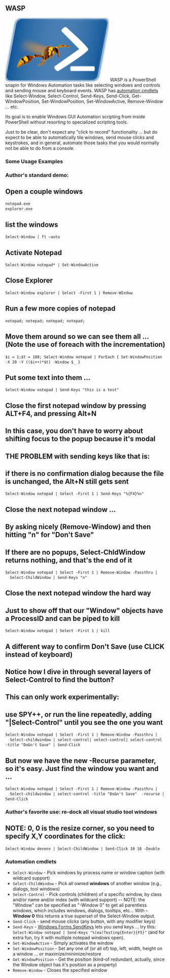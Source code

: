 ## WASP
![](Home_WASP.png) WASP is a PowerShell snapin for Windows Automation tasks like selecting windows and controls and sending mouse and keyboard events. WASP has [automation cmdlets](#automation-cmdlets) like Select-Window, Select-Control, Send-Keys, Send-Click, Get-WindowPosition, Set-WindowPosition, Set-WindowActive, Remove-Window ... etc.

Its goal is to enable Windows GUI Automation scripting from inside PowerShell without resorting to specialized scripting tools. 

Just to be clear, don't expect any "click to record" functionality ... but do expect to be able to automatically tile windows, send mouse clicks and keystrokes, and in general, automate those tasks that you would normally not be able to do from a console.

### Some Usage Examples
### Author's standard demo:

## Open a couple windows
    notepad.exe
    explorer.exe
## list the windows
    Select-Window | ft –auto
## Activate Notepad
    Select-Window notepad* | Set-WindowActive
## Close Explorer
    Select-Window explorer | Select -First 1 | Remove-WIndow
## Run a few more copies of notepad
    notepad; notepad; notepad; notepad;
## Move them around so we can see them all ... (Note the use of foreach with the incrementation)
    $i = 1;$t = 100; Select-Window notepad | ForEach { Set-WindowPosition -X 20 -Y (($i++)*$t) -Window $_ }
## Put some text into them ...
    Select-Window notepad | Send-Keys "this is a test"
## Close the first notepad window by pressing ALT+F4, and pressing Alt+N
## In this case, you don't have to worry about shifting focus to the popup because it's modal
## THE PROBLEM with sending keys like that is:
##    if there is no confirmation dialog because the file is unchanged, the Alt+N still gets sent
    Select-Window notepad | Select -First 1 | Send-Keys "%{F4}%n"
## Close the next notepad window ... 
## By asking nicely (Remove-Window) and then hitting "n" for "Don't Save"
## If there are no popups, Select-ChldWindow returns nothing, and that's the end of it
    Select-Window notepad | Select -First 1 | Remove-Window -Passthru | 
      Select-ChildWindow | Send-Keys "n"
## Close the next notepad window the hard way 
## Just to show off that our "Window" objects have a ProcessID and can be piped to kill
    Select-Window notepad | Select -First 1 | kill
## A different way to confirm Don't Save (use CLICK instead of keyboard)
## Notice how I dive in through several layers of Select-Control to find the button?
## This can only work experimentally: 
## use SPY++, or run the line repeatedly, adding "|Select-Control" until you see the one you want
    Select-Window notepad | Select -First 1 | Remove-Window -Passthru | 
      Select-childwindow | select-control| select-control| select-control -title "Do&n't Save" | Send-Click
## But now we have the new -Recurse parameter, so it's easy.  Just find the window you want and ...
    Select-Window notepad | Select -First 1 | Remove-Window -Passthru | 
      Select-childwindow | select-control -title "Do&n't Save"  -recurse | Send-Click


### Author's favorite use: re-dock all visual studio tool windows

## NOTE: 0, 0 is the resize corner, so you need to specify X,Y coordinates for the click:
    Select-Window devenv | Select-ChildWindow | Send-Click 10 10 -Double 


### Automation cmdlets
* `Select-Window` - Pick windows by process name or window caption (with wildcard support)
* `Select-ChildWindow` - Pick all owned **windows** of another window (e.g., dialogs, tool windows)
* `Select-Control` - Pick controls (children) of a specific window, by class and/or name and/or index (with wildcard support) -- NOTE: the "Window" can be specified as "-Window 0" to get all parentless windows, which includes windows, dialogs, tooltips, etc... With **-Window 0** this returns a true superset of the Select-Window output.
* `Send-Click` - send mouse clicks (any button, with any modifier keys)
* `Send-Keys` - [Windows.Forms.SendKeys](http://msdn2.microsoft.com/en-us/library/system.windows.forms.sendkeys) lets you send keys ... try this: `Select-Window notepad | Send-Keys "%(ea)Testing{Enter}{F5}"` (and for extra fun, try it with multiple notepad windows open).
* `Set-WindowActive` - Simply activates the window
* `Set-WindowPosition` - Set any one of (or all of) top, left, width, height on a window ... or maximize/minimize/restore
* `Get-WindowPosition` - Get the position (kind-of redundant, actually, since the Window object has it's position as a property)
* `Remove-Window` - Closes the specified window
